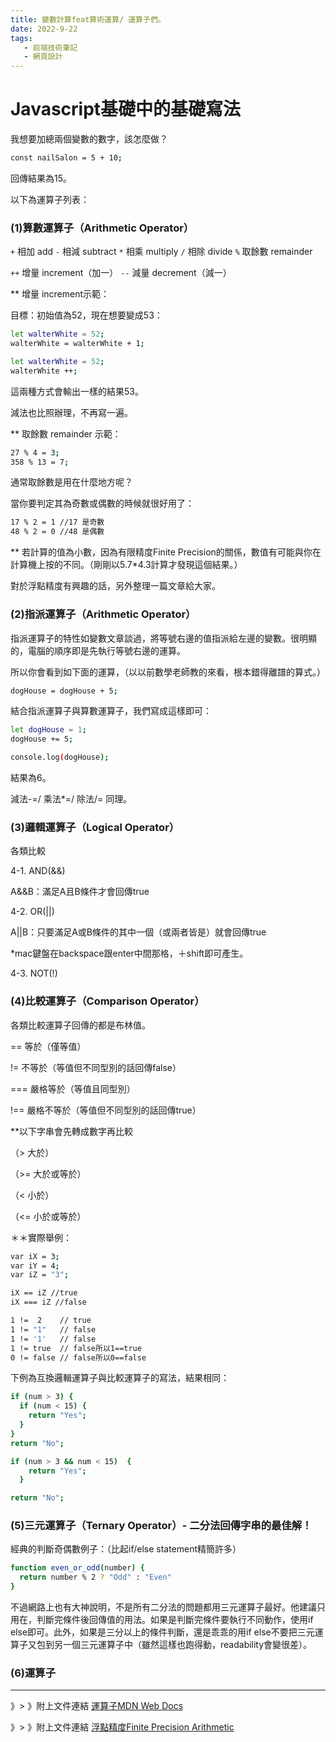```yaml
---
title: 變數計算feat算術運算/ 運算子們。
date: 2022-9-22
tags: 
   - 前端技術筆記
   - 網頁設計
---
```


# Javascript基礎中的基礎寫法

我想要加總兩個變數的數字，該怎麼做？

``` bash
const nailSalon = 5 + 10;
```
回傳結果為15。

以下為運算子列表：

### (1)算數運算子（Arithmetic Operator）

<code>+</code> 相加 add
<code>-</code> 相減 subtract
<code>*</code> 相乘 multiply
<code>/</code> 相除 divide
<code>%</code> 取餘數 remainder

<code>++</code> 增量 increment（加一）
<code>--</code> 減量 decrement（減一）

** 增量 increment示範：

目標：初始值為52，現在想要變成53：

``` bash
let walterWhite = 52;
walterWhite = walterWhite + 1;
```

``` bash
let walterWhite = 52;
walterWhite ++;
```

這兩種方式會輸出一樣的結果53。

減法也比照辦理，不再寫一遍。

** 取餘數 remainder 示範：

``` bash
27 % 4 = 3;
358 % 13 = 7;
```

通常取餘數是用在什麼地方呢？

當你要判定其為奇數或偶數的時候就很好用了：

``` bash
17 % 2 = 1 //17 是奇數
48 % 2 = 0 //48 是偶數
```

** 若計算的值為小數，因為有限精度Finite Precision的關係，數值有可能與你在計算機上按的不同。（剛剛以5.7*4.3計算才發現這個結果。）

對於浮點精度有興趣的話，另外整理一篇文章給大家。

### (2)指派運算子（Arithmetic Operator）

指派運算子的特性如變數文章談過，將等號右邊的值指派給左邊的變數。很明顯的，電腦的順序即是先執行等號右邊的運算。

所以你會看到如下面的運算，（以以前數學老師教的來看，根本錯得離譜的算式。）

``` bash
dogHouse = dogHouse + 5;
```

結合指派運算子與算數運算子，我們寫成這樣即可：

``` bash
let dogHouse = 1;
dogHouse += 5;

console.log(dogHouse);
```
結果為6。

減法-=/ 乘法*=/ 除法/= 同理。

### (3)邏輯運算子（Logical Operator）

各類比較

4-1. AND(&&)

A&&B：滿足A且B條件才會回傳true

4-2. OR(||)

A||B：只要滿足A或B條件的其中一個（或兩者皆是）就會回傳true

*mac鍵盤在backspace跟enter中間那格，＋shift即可產生。

4-3. NOT(!)

### (4)比較運算子（Comparison Operator）

各類比較運算子回傳的都是布林值。

== 等於（僅等值）

!= 不等於（等值但不同型別的話回傳false）

=== 嚴格等於（等值且同型別）

!== 嚴格不等於（等值但不同型別的話回傳true）

**以下字串會先轉成數字再比較

（> 大於）

（>= 大於或等於）

（< 小於）

（<= 小於或等於）

＊＊實際舉例：

``` bash
var iX = 3;
var iY = 4;
var iZ = "3";

iX == iZ //true
iX === iZ //false
```


``` bash
1 !=  2    // true
1 != "1"   // false
1 != '1'   // false
1 != true  // false所以1==true
0 != false // false所以0==false
```
下例為互換邏輯運算子與比較運算子的寫法，結果相同：

``` bash
if (num > 3) {
  if (num < 15) {
    return "Yes";
  }
}
return "No";
```

``` bash
if (num > 3 && num < 15)  {
    return "Yes";
  }

return "No";
```
### (5)三元運算子（Ternary Operator）- 二分法回傳字串的最佳解！

經典的判斷奇偶數例子：（比起if/else statement精簡許多）

``` bash
function even_or_odd(number) {
  return number % 2 ? "Odd" : "Even"
}
```
不過網路上也有大神說明，不是所有二分法的問題都用三元運算子最好。他建議只用在，判斷完條件後回傳值的用法。如果是判斷完條件要執行不同動作，使用if else即可。此外，如果是三分以上的條件判斷，還是乖乖的用if else不要把三元運算子又包到另一個三元運算子中（雖然這樣也跑得動，readability會變很差）。

### (6)運算子
---------------------------------------------------

》> 》附上文件連結 [運算子MDN Web Docs](https://developer.mozilla.org/zh-TW/docs/Web/JavaScript/Guide/Expressions_and_Operators)

》> 》附上文件連結 [浮點精度Finite Precision Arithmetic](https://faculty.math.illinois.edu/~hirani/cbmg/precision.html)